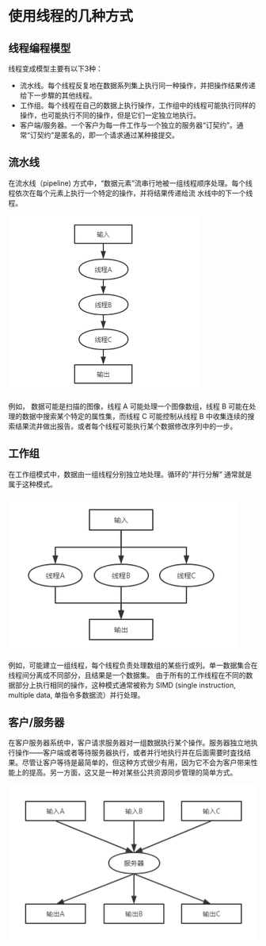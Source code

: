 # 使用线程的几种方式

## 线程编程模型

线程变成模型主要有以下3种：

- 流水线。每个线程反复地在数据系列集上执行冋一种操作，并把操作结果传递给下一步驟的其他线程。
- 工作组。每个线程在自己的数据上执行操作，工作组中的线程可能执行同样的操作，也可能执行不同的操作，但是它们一定独立地执行。
- 客户端/服务器。一个客户为每一件工作与一个独立的服务器“订契约”。通常“订契约"是匿名的，即一个请求通过某种接提交。

## 流水线

在流水线（pipeline) 方式中，“数据元素”流串行地被一组线程顺序处理。每个线程依次在每个元素上执行一个特定的操作，并将结果传递给流
水线中的下一个线程。

![pipeline](images/pipeline.png)

例如， 数据可能是扫描的图像，线程 A 可能处理一个图像数组，线程 B 可能在处理的数据中搜索某个特定的属性集，而线程 C 可能控制从线程 B 中收集连续的搜索结果流井做出报告。或者每个线程可能执行某个数据修改序列中的一步。

## 工作组

在工作组模式中，数据由一组线程分别独立地处理。循环的“并行分解” 通常就是属于这种模式。

![working_group](images/working_group.png)

例如，可能建立一组线程，每个线程负责处理数组的某些行或列。单一数据集合在线程间分离成不同部分，且结果是一个数据集。
由于所有的工作线程在不同的数据部分上执行相同的操作，这种模式通常被称为 SIMD (single instruction, multiple data, 单指令多数据流）并行处理。

## 客户/服务器

在客户服务器系统中，客户请求服务器对一组数据执行某个操作。服务器独立地执行操作——客户端或者等待服务器执行，或者并行地执行并在后面需要时査找结果。尽管让客户等待是最简单的，但这种方式很少有用，因为它不会为客户带来性能上的提高。另一方面，这又是一种对某些公共资源同步管理的简单方式。

![clinet_server](images/clinet_server.png)